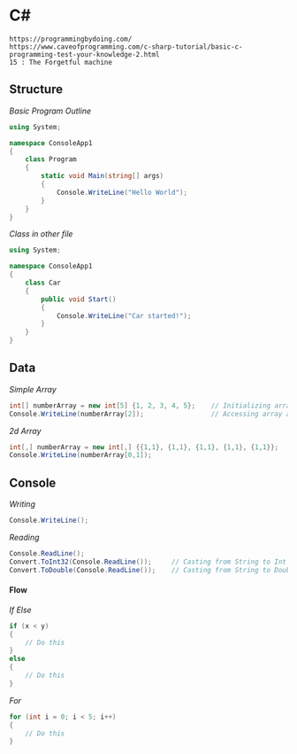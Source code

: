 # C#

```
https://programmingbydoing.com/
https://www.caveofprogramming.com/c-sharp-tutorial/basic-c-programming-test-your-knowledge-2.html
15 : The Forgetful machine
```
## Structure

*Basic Program Outline*

```c#
using System;

namespace ConsoleApp1
{
    class Program
    {
        static void Main(string[] args)
        {
            Console.WriteLine("Hello World");
        }
    }
}
```

*Class in other file*
```c#
using System;

namespace ConsoleApp1
{
    class Car
    {
        public void Start()
        {
            Console.WriteLine("Car started!");
        }
    }
}
```


## Data

*Simple Array*
```c#
int[] numberArray = new int[5] {1, 2, 3, 4, 5};    // Initializing array
Console.WriteLine(numberArray[2]);                 // Accessing array at given index
```

*2d Array*
```c#
int[,] numberArray = new int[,] {{1,1}, {1,1}, {1,1}, {1,1}, {1,1}};    // Initializing array
Console.WriteLine(numberArray[0,1]);                                    // Accessing array at given index
```




## Console

*Writing*
```c#
Console.WriteLine();
```

*Reading*
```c#
Console.ReadLine();
Convert.ToInt32(Console.ReadLine());     // Casting from String to Int
Convert.ToDouble(Console.ReadLine());    // Casting from String to Double
```


#### Flow

*If Else*
```c#
if (x < y)
{
    // Do this
}
else
{
    // Do this
}
```

*For*
```c#
for (int i = 0; i < 5; i++)
{
    // Do this
}
```
